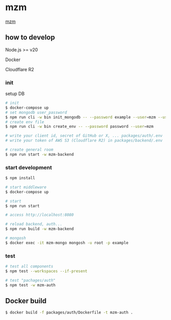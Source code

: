 # mzm

[mzm](https://mzm.dev)

## how to develop

Node.js >= v20

Docker

Cloudflare R2

### init

setup DB

```bash
# init
$ docker-compose up
# set mongodb user_password
$ npm run cli -w bin init_mongodb -- --password example --user=mzm --user_password=password
# create env file
$ npm run cli -w bin create_env -- --password password --user=mzm

# write your client id, secret of GitHub or X, ... packages/auth/.env
# write your token of AWS S3 (Cloudflare R2) in packages/backend/.env

# create general room
$ npm run start -w mzm-backend
```

### start development

```bash
$ npm install

# start middleware
$ docker-compose up

# start
$ npm run start

# access http://localhost:8080

# reload backend, auth...
$ npm run build -w mzm-backend

# mongosh
$ docker exec -it mzm-mongo mongosh -u root -p example
```

### test

```bash
# test all components
$ npm test --workspaces --if-present

# test "pachages/auth"
$ npm test -w mzm-auth
```

## Docker build

```bash
$ docker build -f packages/auth/Dockerfile -t mzm-auth .
```
